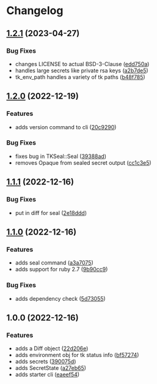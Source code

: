 # Changelog

## [1.2.1](https://github.com/mlibrary/tkseal/compare/v1.2.0...v1.2.1) (2023-04-27)


### Bug Fixes

* changes LICENSE to actual BSD-3-Clause ([edd750a](https://github.com/mlibrary/tkseal/commit/edd750aea99e3b20d226149ca7e26aaa2a3cd8a2))
* handles large secrets like private rsa keys ([a2b7de5](https://github.com/mlibrary/tkseal/commit/a2b7de55f3a26442c1a8c9fcb532ad9f52b066b4))
* tk_env_path handles a variety of tk paths ([b48f785](https://github.com/mlibrary/tkseal/commit/b48f7856dd7d9c5323049ce1331d4be7a4e51eb2))

## [1.2.0](https://github.com/mlibrary/tkseal/compare/v1.1.1...v1.2.0) (2022-12-19)


### Features

* adds version command to cli ([20c9290](https://github.com/mlibrary/tkseal/commit/20c92905687d926b94b152ad8df4e238bd2eecd8))


### Bug Fixes

* fixes bug in TKSeal::Seal ([39388ad](https://github.com/mlibrary/tkseal/commit/39388ad2184574cbb174f94e32b72a9b153cb053))
* removes Opaque from sealed secret output ([cc1c3e5](https://github.com/mlibrary/tkseal/commit/cc1c3e54f1ff49334c180ee917082cb3bcc51aba))

## [1.1.1](https://github.com/mlibrary/tkseal/compare/v1.1.0...v1.1.1) (2022-12-16)


### Bug Fixes

* put in diff for seal ([2e18ddd](https://github.com/mlibrary/tkseal/commit/2e18ddd60d161448e660cb2a66ee280b60bad4d0))

## [1.1.0](https://github.com/mlibrary/tkseal/compare/v1.0.0...v1.1.0) (2022-12-16)


### Features

* adds seal command ([a3a7075](https://github.com/mlibrary/tkseal/commit/a3a7075a2c36f54e9cd372c06824592d09aa2612))
* adds support for ruby 2.7 ([9b90cc9](https://github.com/mlibrary/tkseal/commit/9b90cc970035b557441d3d31a50e737c3559b483))


### Bug Fixes

* adds dependency check ([5d73055](https://github.com/mlibrary/tkseal/commit/5d73055a0dfc1cb5a6eeae2be4d984026661bdb2))

## 1.0.0 (2022-12-16)


### Features

* adds a Diff object ([22d206e](https://github.com/mlibrary/tkseal/commit/22d206e4090e2921136585d7dac8fb18721d3a03))
* adds environment obj for tk status info ([bf57274](https://github.com/mlibrary/tkseal/commit/bf5727408467688d1c4d5f58fa07ad882a61c7cb))
* adds secrets ([390075d](https://github.com/mlibrary/tkseal/commit/390075dfe1bedffddbd0ce912a4a5b96fcc6a428))
* adds SecretState ([a27eb65](https://github.com/mlibrary/tkseal/commit/a27eb65fdc6380d07bc2cd4527dc48fc0ed942c2))
* adds starter cli ([eaeef54](https://github.com/mlibrary/tkseal/commit/eaeef54623a262e1bcb8acdfa3a55d85a488e08f))
